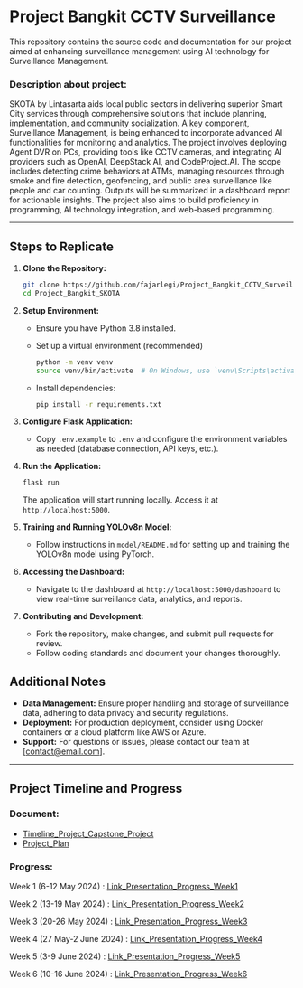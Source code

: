 # Project Bangkit CCTV Surveillance
This repository contains the source code and documentation for our project aimed at enhancing surveillance management using AI technology for Surveillance Management.

### Description about project:
SKOTA by Lintasarta aids local public sectors in delivering superior Smart City services through comprehensive solutions that include planning, implementation, and community socialization.
A key component, Surveillance Management, is being enhanced to incorporate advanced AI functionalities for monitoring and analytics. The project involves deploying Agent DVR on PCs, providing tools like CCTV cameras, 
and integrating AI providers such as OpenAI, DeepStack AI, and CodeProject.AI. The scope includes detecting crime behaviors at ATMs, managing resources through smoke and fire detection, geofencing, and public area 
surveillance like people and car counting. Outputs will be summarized in a dashboard report for actionable insights. The project also aims to build proficiency in programming, AI technology integration, and web-based programming.

---

## Steps to Replicate

1. **Clone the Repository:**
    
    ```sh
    git clone https://github.com/fajarlegi/Project_Bangkit_CCTV_Surveillance
    cd Project_Bangkit_SKOTA
    ```
    
2. **Setup Environment:**
    - Ensure you have Python 3.8 installed.
    - Set up a virtual environment (recommended)
        
        ```sh
        python -m venv venv
        source venv/bin/activate  # On Windows, use `venv\Scripts\activate`
        ```
        
    - Install dependencies:
        
        ```sh
        pip install -r requirements.txt
        ```
        
3. **Configure Flask Application:**
    - Copy `.env.example` to `.env` and configure the environment variables as needed (database connection, API keys, etc.).

4. **Run the Application:**
    
    ```sh
    flask run
    ```
    
    The application will start running locally. Access it at `http://localhost:5000`.
    
5. **Training and Running YOLOv8n Model:**
    - Follow instructions in `model/README.md` for setting up and training the YOLOv8n model using PyTorch.

6. **Accessing the Dashboard:**
    - Navigate to the dashboard at `http://localhost:5000/dashboard` to view real-time surveillance data, analytics, and reports.

7. **Contributing and Development:**
    - Fork the repository, make changes, and submit pull requests for review.
    - Follow coding standards and document your changes thoroughly.

## Additional Notes

- **Data Management:** Ensure proper handling and storage of surveillance data, adhering to data privacy and security regulations.
- **Deployment:** For production deployment, consider using Docker containers or a cloud platform like AWS or Azure.
- **Support:** For questions or issues, please contact our team at [contact@email.com].


---
## Project Timeline and Progress

### Document:
- [Timeline_Project_Capstone_Project](https://docs.google.com/spreadsheets/d/1gClWp3O0dwVf5K6_-nKF12SCQCPe9tpL4sn_hZkDBUk/edit?usp=sharing)
- [Project_Plan](https://docs.google.com/document/d/1PR1gY4Nd9L2OlB0L-LZSh77T6KLqymnjLnOGWZESN58/edit?usp=sharing)


### Progress:
Week 1 (6-12 May 2024)       : [Link_Presentation_Progress_Week1](https://drive.google.com/file/d/1_IkihP9XPxAZS209k_VZpMs9AiZjP29I/view?usp=sharing)

Week 2 (13-19 May 2024)      : [Link_Presentation_Progress_Week2](https://www.canva.com/design/DAGFTihi9JM/Ru3QYG42a6BeTnGJ7iDuLw/edit?utm_content=DAGFTihi9JM&utm_campaign=designshare&utm_medium=link2&utm_source=sharebutton)

Week 3 (20-26 May 2024)      : [Link_Presentation_Progress_Week3](https://drive.google.com/file/d/1N2KuLVsg7RPRF-2l4OWyxCnALW3AeFo1/view?usp=sharing)

Week 4 (27 May-2 June 2024)  : [Link_Presentation_Progress_Week4](https://drive.google.com/file/d/1XKJZ6U97bjggk8h375P6W392ANCJTQxX/view?usp=sharing)

Week 5 (3-9 June 2024)       : [Link_Presentation_Progress_Week5](https://drive.google.com/file/d/1PuEJzsWxhRJ6sNbhZ3HE8Ny8vTrZX-X9/view?usp=sharing)

Week 6 (10-16 June 2024)     : [Link_Presentation_Progress_Week6](https://drive.google.com/file/d/1PV6NnklNmXdC8hd1a1Y5b0INL_rnFN8q/view?usp=sharing)
